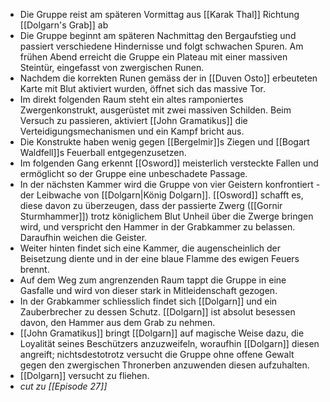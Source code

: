 - Die Gruppe reist am späteren Vormittag aus [[Karak Thal]] Richtung [[Dolgarn's Grab]] ab
- Die Gruppe beginnt am späteren Nachmittag den Bergaufstieg und passiert verschiedene Hindernisse und folgt schwachen Spuren. Am frühen Abend erreicht die Gruppe ein Plateau mit einer massiven Steintür, eingefasst von zwergischen Runen.
- Nachdem die korrekten Runen gemäss der in [[Duven Osto]] erbeuteten Karte mit Blut aktiviert wurden, öffnet sich das massive Tor.
- Im direkt folgenden Raum steht ein altes ramponiertes Zwergenkonstrukt, ausgerüstet mit zwei massiven Schilden. Beim Versuch zu passieren, aktiviert [[John Gramatikus]] die Verteidigungsmechanismen und ein Kampf bricht aus.
- Die Konstrukte haben wenig gegen [[Bergelmir]]s Ziegen und [[Bogart Waldfell]]s Feuerball entgegenzusetzen. 
- Im folgenden Gang erkennt [[Osword]] meisterlich versteckte Fallen und ermöglicht so der Gruppe eine unbeschadete Passage.
- In der nächsten Kammer wird die Gruppe von vier Geistern konfrontiert - der Leibwache von [[Dolgarn|König  Dolgarn]]. [[Osword]] schafft es, diese davon zu überzeugen, dass der passierte Zwerg ([[Gornir Sturmhammer]]) trotz königlichem Blut Unheil über die Zwerge bringen wird, und verspricht den Hammer in der Grabkammer zu belassen. Daraufhin weichen die Geister.
- Weiter hinten findet sich eine Kammer, die augenscheinlich der Beisetzung diente und in der eine blaue Flamme des ewigen Feuers brennt.
- Auf dem Weg zum angrenzenden Raum tappt die Gruppe in eine Gasfalle und wird von dieser stark in Mitleidenschaft gezogen.
- In der Grabkammer schliesslich findet sich [[Dolgarn]] und ein Zauberbrecher zu dessen Schutz. [[Dolgarn]] ist absolut besessen davon, den Hammer aus dem Grab zu nehmen.
- [[John Gramatikus]] bringt [[Dolgarn]] auf magische Weise dazu, die Loyalität seines Beschützers anzuzweifeln, woraufhin [[Dolgarn]] diesen angreift; nichtsdestotrotz versucht die Gruppe ohne offene Gewalt gegen den zwergischen Thronerben anzuwenden diesen aufzuhalten. 
- [[Dolgarn]] versucht zu fliehen.
- *cut zu [[Episode 27]]*